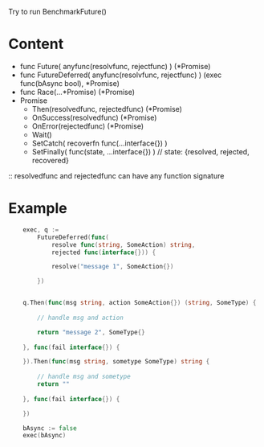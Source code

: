 Try to run BenchmarkFuture()

# Content

- func Future( anyfunc(resolvfunc, rejectfunc) ) (*Promise)
- func FutureDeferred( anyfunc(resolvfunc, rejectfunc) ) (exec func(bAsync bool), *Promise)
- func Race(...*Promise) (*Promise)
- Promise
	- Then(resolvedfunc, rejectedfunc) (*Promise)
	- OnSuccess(resolvedfunc) (*Promise)
	- OnError(rejectedfunc) (*Promise)
	- Wait() 
	- SetCatch( recoverfn func(...interface{}) )
	- SetFinally( func(state, ...interface{}) )  // state: {resolved, rejected, recovered}

:: resolvedfunc and rejectedfunc can have any function signature


# Example
```go
	exec, q :=
		FutureDeferred(func(
			resolve func(string, SomeAction) string,
			rejected func(interface{})) {

			resolve("message 1", SomeAction{})

		})


	q.Then(func(msg string, action SomeAction{}) (string, SomeType) {
		
		// handle msg and action

		return "message 2", SomeType{}
		
	}, func(fail interface{}) {

	}).Then(func(msg string, sometype SomeType) string {
		
		// handle msg and sometype
		return ""
		
	}, func(fail interface{}) {

	})

	bAsync := false
	exec(bAsync)

```
